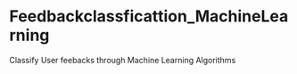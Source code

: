 # Feedbackclassficattion_MachineLearning
Classify User feebacks through Machine Learning Algorithms

